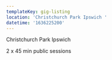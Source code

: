 ```yaml
---
templateKey: gig-listing
location: 'Christchurch Park Ipswich '
datetime: '1636225200'
---
```

Christchurch Park Ipswich 

2 x 45 min public sessions